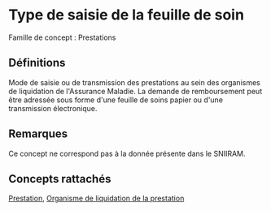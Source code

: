 # Type de saisie de la feuille de soin 
<!-- SPDX-License-Identifier: MPL-2.0 -->

Famille de concept : Prestations

## Définitions

Mode de saisie ou de transmission des prestations au sein des organismes de liquidation de l'Assurance Maladie. La demande de remboursement peut être adressée sous forme d'une feuille de soins papier ou d'une transmission électronique.

## Remarques

Ce concept ne correspond pas à la donnée présente dans le SNIIRAM.

## Concepts rattachés

[Prestation](prestation.md), [Organisme de liquidation de la prestation](organisme_de_liquidation_de_la_prestation.md)

